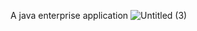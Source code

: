 A java enterprise application 
![Untitled (3)](https://github.com/Sophia-Ikwuneme/Ansible-autodiscovery-project/assets/146546195/1e60e1c3-7e7e-479d-9c14-fd338ceca41e)
